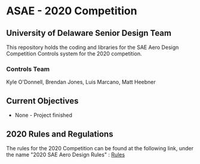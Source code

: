 # ASAE - 2020 Competition

## University of Delaware Senior Design Team

This repository holds the coding and libraries for the SAE Aero Design Competition Controls system for the 2020 competition.

### Controls Team

Kyle O'Donnell, Brendan Jones, Luis Marcano, Matt Heebner

## Current Objectives

* None - Project finished

## 2020 Rules and Regulations

The rules for the 2020 Competition can be found at the following link, under the name "2020 SAE Aero Design Rules" : [Rules](https://www.saeaerodesign.com/cdsweb/gen/DocumentResources.aspx)

